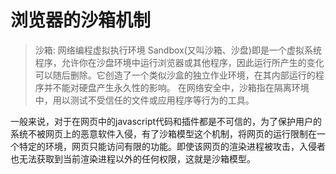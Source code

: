 # 浏览器的沙箱机制

> 沙箱: 网络编程虚拟执行环境
> Sandbox(又叫沙箱、沙盘)即是一个虚拟系统程序，允许你在沙盘环境中运行浏览器或其他程序，因此运行所产生的变化可以随后删除。它创造了一个类似沙盒的独立作业环境，在其内部运行的程序并不能对硬盘产生永久性的影响。 在网络安全中，沙箱指在隔离环境中，用以测试不受信任的文件或应用程序等行为的工具。

一般来说，对于在网页中的javascript代码和插件都是不可信的，为了保护用户的系统不被网页上的恶意软件入侵，有了沙箱模型这个机制，将网页的运行限制在一个特定的环境，网页只能访问有限的功能。即使该网页的渲染进程被攻击，入侵者也无法获取到当前渲染进程以外的任何权限，这就是沙箱模型。

